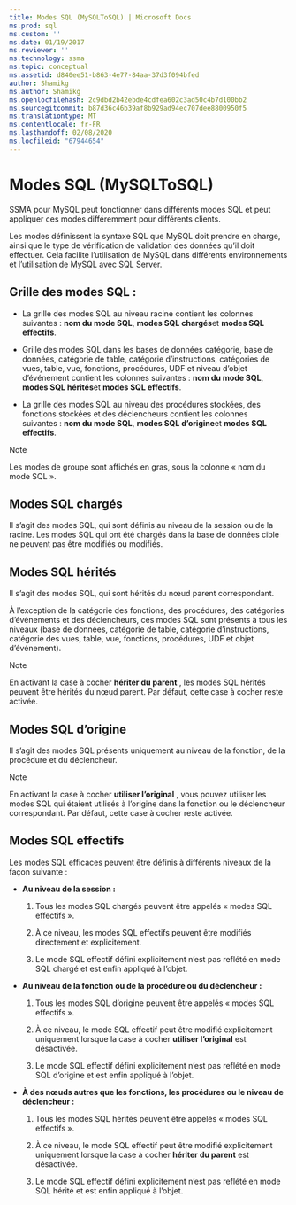 ```yaml
---
title: Modes SQL (MySQLToSQL) | Microsoft Docs
ms.prod: sql
ms.custom: ''
ms.date: 01/19/2017
ms.reviewer: ''
ms.technology: ssma
ms.topic: conceptual
ms.assetid: d840ee51-b863-4e77-84aa-37d3f094bfed
author: Shamikg
ms.author: Shamikg
ms.openlocfilehash: 2c9dbd2b42ebde4cdfea602c3ad50c4b7d100bb2
ms.sourcegitcommit: b87d36c46b39af8b929ad94ec707dee8800950f5
ms.translationtype: MT
ms.contentlocale: fr-FR
ms.lasthandoff: 02/08/2020
ms.locfileid: "67944654"
---
```

# <a name="sql-modes-mysqltosql"></a>Modes SQL (MySQLToSQL)
SSMA pour MySQL peut fonctionner dans différents modes SQL et peut appliquer ces modes différemment pour différents clients.  
  
Les modes définissent la syntaxe SQL que MySQL doit prendre en charge, ainsi que le type de vérification de validation des données qu’il doit effectuer. Cela facilite l’utilisation de MySQL dans différents environnements et l’utilisation de MySQL avec SQL Server.  
  
## <a name="sql-modes-grid"></a>Grille des modes SQL :  
  
-   La grille des modes SQL au niveau racine contient les colonnes suivantes : **nom du mode SQL**, **modes SQL chargés**et **modes SQL effectifs**.  
  
-   Grille des modes SQL dans les bases de données catégorie, base de données, catégorie de table, catégorie d’instructions, catégories de vues, table, vue, fonctions, procédures, UDF et niveau d’objet d’événement contient les colonnes suivantes : **nom du mode SQL**, **modes SQL hérités**et **modes SQL effectifs**.  
  
-   La grille des modes SQL au niveau des procédures stockées, des fonctions stockées et des déclencheurs contient les colonnes suivantes : **nom du mode SQL**, **modes SQL d’origine**et **modes SQL effectifs**.  
  
> [!NOTE]  
> Les modes de groupe sont affichés en gras, sous la colonne « nom du mode SQL ».  
  
## <a name="loaded-sql-modes"></a>Modes SQL chargés  
Il s’agit des modes SQL, qui sont définis au niveau de la session ou de la racine. Les modes SQL qui ont été chargés dans la base de données cible ne peuvent pas être modifiés ou modifiés.  
  
## <a name="inherited-sql-modes"></a>Modes SQL hérités  
Il s’agit des modes SQL, qui sont hérités du nœud parent correspondant.  
  
À l’exception de la catégorie des fonctions, des procédures, des catégories d’événements et des déclencheurs, ces modes SQL sont présents à tous les niveaux (base de données, catégorie de table, catégorie d’instructions, catégorie des vues, table, vue, fonctions, procédures, UDF et objet d’événement).  
  
> [!NOTE]  
> En activant la case à cocher **hériter du parent** , les modes SQL hérités peuvent être hérités du nœud parent. Par défaut, cette case à cocher reste activée.  
  
## <a name="original-sql-modes"></a>Modes SQL d’origine  
Il s’agit des modes SQL présents uniquement au niveau de la fonction, de la procédure et du déclencheur.  
  
> [!NOTE]  
> En activant la case à cocher **utiliser l’original** , vous pouvez utiliser les modes SQL qui étaient utilisés à l’origine dans la fonction ou le déclencheur correspondant. Par défaut, cette case à cocher reste activée.  
  
## <a name="effective-sql-modes"></a>Modes SQL effectifs  
Les modes SQL efficaces peuvent être définis à différents niveaux de la façon suivante :  
  
-   **Au niveau de la session :**  
  
    1.  Tous les modes SQL chargés peuvent être appelés « modes SQL effectifs ».  
  
    2.  À ce niveau, les modes SQL effectifs peuvent être modifiés directement et explicitement.  
  
    3.  Le mode SQL effectif défini explicitement n’est pas reflété en mode SQL chargé et est enfin appliqué à l’objet.  
  
-   **Au niveau de la fonction ou de la procédure ou du déclencheur :**  
  
    1.  Tous les modes SQL d’origine peuvent être appelés « modes SQL effectifs ».  
  
    2.  À ce niveau, le mode SQL effectif peut être modifié explicitement uniquement lorsque la case à cocher **utiliser l’original** est désactivée.  
  
    3.  Le mode SQL effectif défini explicitement n’est pas reflété en mode SQL d’origine et est enfin appliqué à l’objet.  
  
-   **À des nœuds autres que les fonctions, les procédures ou le niveau de déclencheur :**  
  
    1.  Tous les modes SQL hérités peuvent être appelés « modes SQL effectifs ».  
  
    2.  À ce niveau, le mode SQL effectif peut être modifié explicitement uniquement lorsque la case à cocher **hériter du parent** est désactivée.  
  
    3.  Le mode SQL effectif défini explicitement n’est pas reflété en mode SQL hérité et est enfin appliqué à l’objet.  
  
